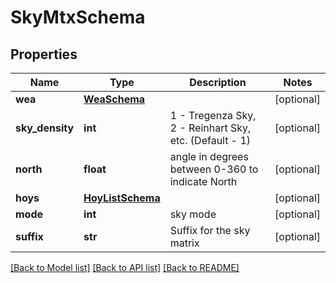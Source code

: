 # SkyMtxSchema

## Properties
Name | Type | Description | Notes
------------ | ------------- | ------------- | -------------
**wea** | [**WeaSchema**](WeaSchema.md) |  | [optional] 
**sky_density** | **int** | 1 - Tregenza Sky, 2 - Reinhart Sky, etc. (Default - 1) | [optional] 
**north** | **float** | angle in degrees between 0-360 to indicate North | [optional] 
**hoys** | [**HoyListSchema**](HoyListSchema.md) |  | [optional] 
**mode** | **int** | sky mode | [optional] 
**suffix** | **str** | Suffix for the sky matrix | [optional] 

[[Back to Model list]](../README.md#documentation-for-models) [[Back to API list]](../README.md#documentation-for-api-endpoints) [[Back to README]](../README.md)


